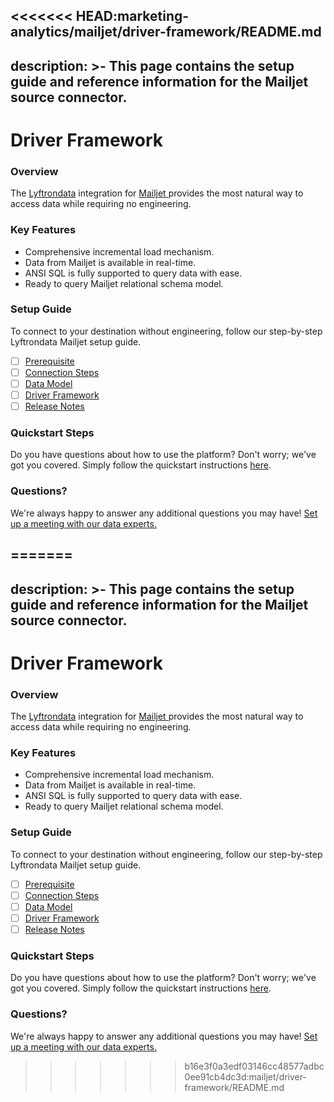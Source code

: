 <<<<<<< HEAD:marketing-analytics/mailjet/driver-framework/README.md
---
description: >-
  This page contains the setup guide and reference information for the Mailjet source connector.
---

# Driver Framework

### Overview

The [Lyftrondata](https://www.lyftrondata.com/) integration for [Mailjet](https://www.lyftrondata.com/integration/marketing-analytics/mailjet/)[ ](https://www.lyftrondata.com/integration/mailjet/)provides the most natural way to access data while requiring no engineering.

### Key Features

* Comprehensive incremental load mechanism.
* Data from Mailjet is available in real-time.&#x20;
* ANSI SQL is fully supported to query data with ease.
* Ready to query Mailjet relational schema model.

### Setup Guide

To connect to your destination without engineering, follow our step-by-step Lyftrondata Mailjet setup guide.

* [ ] [Prerequisite](../../marketing-analytics/mailjet/prerequisite.md)
* [ ] [Connection Steps](../../marketing-analytics/mailjet/connection-steps.md)
* [ ] [Data Model](../../marketing-analytics/mailjet/data-model/)
* [ ] [Driver Framework](../../marketing-analytics/mailjet/driver-framework/)
* [ ] [Release Notes](../../marketing-analytics/mailjet/release-notes.md)

### Quickstart Steps

Do you have questions about how to use the platform? Don't worry; we've got you covered. Simply follow the quickstart instructions [here](../../../quickstart-steps.md).

### Questions? <a href="#questions" id="questions"></a>

We're always happy to answer any additional questions you may have! [Set up a meeting with our data experts.](https://www.lyftrondata.com/book-a-meeting/)


=======
---
description: >-
  This page contains the setup guide and reference information for the Mailjet source connector.
---

# Driver Framework

### Overview

The [Lyftrondata](https://www.lyftrondata.com/) integration for [Mailjet](https://www.lyftrondata.com/integration/marketing-analytics/mailjet/)[ ](https://www.lyftrondata.com/integration/mailjet/)provides the most natural way to access data while requiring no engineering.

### Key Features

* Comprehensive incremental load mechanism.
* Data from Mailjet is available in real-time.&#x20;
* ANSI SQL is fully supported to query data with ease.
* Ready to query Mailjet relational schema model.

### Setup Guide

To connect to your destination without engineering, follow our step-by-step Lyftrondata Mailjet setup guide.

* [ ] [Prerequisite](../../marketing-analytics/mailjet/prerequisite.md)
* [ ] [Connection Steps](../../marketing-analytics/mailjet/connection-steps.md)
* [ ] [Data Model](../../marketing-analytics/mailjet/data-model/)
* [ ] [Driver Framework](../../marketing-analytics/mailjet/driver-framework/)
* [ ] [Release Notes](../../marketing-analytics/mailjet/release-notes.md)

### Quickstart Steps

Do you have questions about how to use the platform? Don't worry; we've got you covered. Simply follow the quickstart instructions [here](../../../quickstart-steps.md).

### Questions? <a href="#questions" id="questions"></a>

We're always happy to answer any additional questions you may have! [Set up a meeting with our data experts.](https://www.lyftrondata.com/book-a-meeting/)


>>>>>>> b16e3f0a3edf03146cc48577adbc0ee91cb4dc3d:mailjet/driver-framework/README.md
